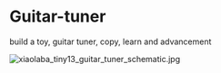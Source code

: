 # Guitar-tuner
build a toy, guitar tuner, copy, learn and advancement  


![xiaolaba_tiny13_guitar_tuner_schematic.jpg](xiaolaba_tiny13_guitar_tuner_schematic.jpg)
